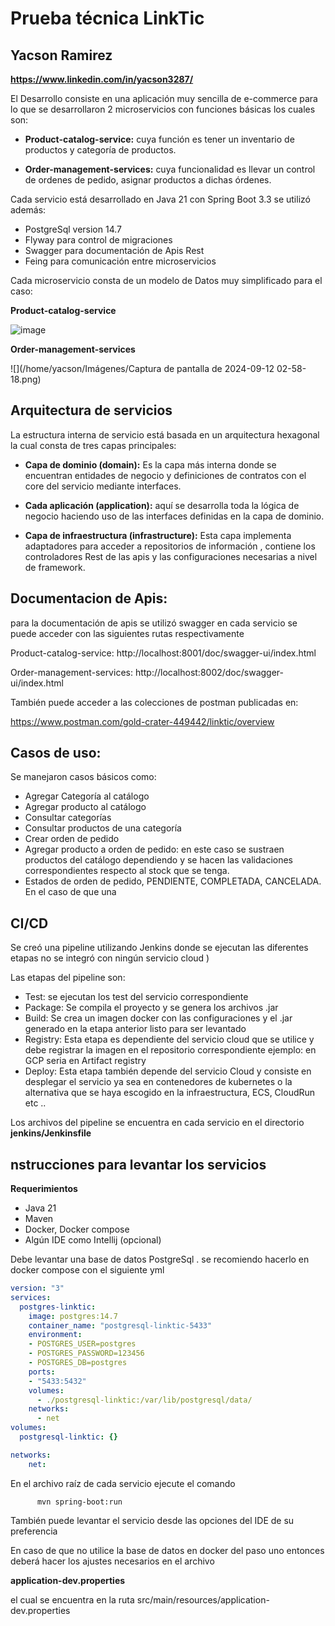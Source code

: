 # Prueba técnica  LinkTic
## Yacson Ramirez 
**https://www.linkedin.com/in/yacson3287/**

El Desarrollo consiste en una aplicación muy sencilla de e-commerce para lo que se desarrollaron 2 microservicios con funciones básicas los cuales son:

* **Product-catalog-service:** cuya función es tener un inventario de productos y categoría de productos.

* **Order-management-services:** cuya funcionalidad es llevar un control de ordenes de pedido, asignar productos a dichas órdenes.

Cada servicio está desarrollado en Java 21 con Spring Boot 3.3 se utilizó además:
* PostgreSql version 14.7
* Flyway para control de migraciones
* Swagger para documentación de Apis Rest
* Feing para comunicación entre microservicios

Cada microservicio consta de un modelo de Datos muy simplificado para el caso:

**Product-catalog-service**

![image](https://github.com/user-attachments/assets/38479723-2a41-472e-8872-763117786f35)


**Order-management-services**

![](/home/yacson/Imágenes/Captura de pantalla de 2024-09-12 02-58-18.png)

## Arquitectura de servicios

La estructura interna de servicio está basada en un arquitectura hexagonal la cual consta de tres capas principales:

* **Capa de dominio (domain):** Es la capa más interna donde se encuentran entidades de negocio y definiciones de contratos con el core del servicio mediante interfaces.

* **Cada aplicación (application):** aquí se desarrolla toda la lógica de negocio haciendo uso de las interfaces definidas en la capa de dominio.

* **Capa de infraestructura (infrastructure):** Esta capa implementa adaptadores para acceder a repositorios de información , contiene los controladores Rest de las apis y las configuraciones necesarias a nivel de framework.

## Documentacion de Apis:

para la documentación de apis se utilizó swagger en cada servicio
se puede acceder con las siguientes rutas respectivamente

Product-catalog-service: http://localhost:8001/doc/swagger-ui/index.html

Order-management-services: http://localhost:8002/doc/swagger-ui/index.html

También puede acceder a las colecciones de postman publicadas en:

https://www.postman.com/gold-crater-449442/linktic/overview

## Casos de uso:

Se manejaron casos básicos como:
* Agregar Categoría al catálogo
* Agregar producto al catálogo
* Consultar categorías
* Consultar productos de una categoría
* Crear orden de pedido
* Agregar producto a orden de pedido: en este caso se sustraen productos del catálogo dependiendo y se hacen las validaciones correspondientes respecto al stock que se tenga.
* Estados de orden de pedido, PENDIENTE, COMPLETADA, CANCELADA. En el caso de que una

## CI/CD

Se creó una pipeline utilizando Jenkins donde se ejecutan las diferentes etapas  no se integró con ningún servicio cloud )

Las etapas del pipeline son:
* Test: se ejecutan los test del servicio correspondiente
* Package: Se compila el proyecto y se genera los archivos .jar
* Build: Se crea un imagen docker con las configuraciones y el .jar generado en la etapa anterior listo para ser levantado
* Registry: Esta etapa es dependiente del servicio cloud que se utilice y debe registrar la imagen en el repositorio correspondiente ejemplo: en GCP seria en Artifact registry
* Deploy: Esta etapa también depende del servicio Cloud y consiste en desplegar el servicio ya sea en contenedores de kubernetes o la alternativa que se haya escogido en la infraestructura, ECS, CloudRun etc ..

Los archivos del pipeline se encuentra en cada servicio en el directorio **jenkins/Jenkinsfile**

## nstrucciones para levantar los servicios

**Requerimientos**
* Java 21
* Maven
* Docker, Docker compose
* Algún IDE como Intellij (opcional)

Debe levantar una base de datos PostgreSql . se recomiendo hacerlo en docker compose con el siguiente yml

```yaml
version: "3"
services:
  postgres-linktic:
    image: postgres:14.7
    container_name: "postgresql-linktic-5433"
    environment:
    - POSTGRES_USER=postgres
    - POSTGRES_PASSWORD=123456
    - POSTGRES_DB=postgres
    ports:
    - "5433:5432"
    volumes:
      - ./postgresql-linktic:/var/lib/postgresql/data/
    networks:
      - net
volumes:
  postgresql-linktic: {}

networks:
    net:
```

En el archivo raíz de cada servicio ejecute el comando

          mvn spring-boot:run

También puede levantar el servicio desde las opciones del IDE de su preferencia


En caso de que no utilice la base de datos en docker del paso uno entonces deberá hacer los ajustes necesarios en el archivo

**application-dev.properties**

el cual se encuentra en la ruta src/main/resources/application-dev.properties


